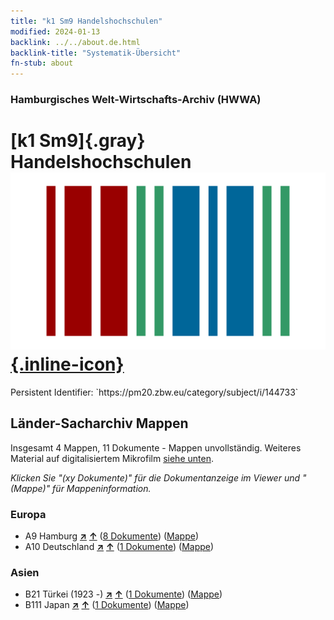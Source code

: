 ```yaml
---
title: "k1 Sm9 Handelshochschulen"
modified: 2024-01-13
backlink: ../../about.de.html
backlink-title: "Systematik-Übersicht"
fn-stub: about
---
```


### Hamburgisches Welt-Wirtschafts-Archiv (HWWA)

# [k1 Sm9]{.gray}&#8201; Handelshochschulen &#160; [![Wikidata](/images/Wikidata-logo.svg "Wikidata"){.inline-icon}](http://www.wikidata.org/entity/Q104700185)

<div class="hint">Persistent Identifier: `https://pm20.zbw.eu/category/subject/i/144733`</div>







## Länder-Sacharchiv Mappen






Insgesamt 4 Mappen, 11 Dokumente - Mappen unvollständig. Weiteres Material auf digitalisiertem Mikrofilm [siehe unten](#filmsections).

_Klicken Sie "(xy Dokumente)" für die Dokumentanzeige im Viewer und "(Mappe)" für Mappeninformation._




### Europa

- A9 Hamburg [**&nearr;**](../../../geo/i/140905/about.de.html "Hamburg (alle Mappen)") [**&uarr;**](../../../geo/about.de.html#A9 "Ländersystematik") (<a href="https://pm20.zbw.eu/iiifview/folder/sh/140905,144733" title="über: Hamburg : Handelshochschulen" target="_blank">8 Dokumente</a>) ([Mappe](../../../../folder/sh/1409xx/140905/1447xx/144733/about.de.html))
- A10 Deutschland [**&nearr;**](../../../geo/i/126128/about.de.html "Deutschland (alle Mappen)") [**&uarr;**](../../../geo/about.de.html#A10 "Ländersystematik") (<a href="https://pm20.zbw.eu/iiifview/folder/sh/126128,144733" title="über: Deutschland : Handelshochschulen" target="_blank">1 Dokumente</a>) ([Mappe](../../../../folder/sh/1261xx/126128/1447xx/144733/about.de.html))

### Asien

- B21 Türkei (1923 -) [**&nearr;**](../../../geo/i/141111/about.de.html "Türkei (1923 -) (alle Mappen)") [**&uarr;**](../../../geo/about.de.html#B21 "Ländersystematik") (<a href="https://pm20.zbw.eu/iiifview/folder/sh/141111,144733" title="über: Türkei (1923 -) : Handelshochschulen" target="_blank">1 Dokumente</a>) ([Mappe](../../../../folder/sh/1411xx/141111/1447xx/144733/about.de.html))
- B111 Japan [**&nearr;**](../../../geo/i/141272/about.de.html "Japan (alle Mappen)") [**&uarr;**](../../../geo/about.de.html#B111 "Ländersystematik") (<a href="https://pm20.zbw.eu/iiifview/folder/sh/141272,144733" title="über: Japan : Handelshochschulen" target="_blank">1 Dokumente</a>) ([Mappe](../../../../folder/sh/1412xx/141272/1447xx/144733/about.de.html))



<a id="filmsections" />













